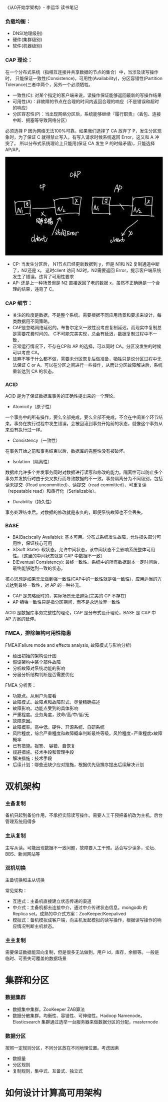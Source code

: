 《从0开始学架构》- 李运华 读书笔记


### 负载均衡：

- DNS(地理级别)
- 硬件(集群级别)
- 软件(机器级别)

### CAP 理论：

在一个分布式系统（指相互连接并共享数据的节点的集合）中，当涉及读写操作时，
只能保证一致性(Consistence)，可用性(Availability)，分区容错性(Partition Tolerance)三者中两个，另外一个必须牺牲。

- 一致性(C): 对某个指定的客户端来说，读操作保证能够返回最新的写操作结果
- 可用性(A)：非故障的节点在合理的时间内返回合理的响应（不是错误和超时的响应）
- 分区容忍性(P)：当出现网络分区后，系统能够继续『履行职责』（丢包、连接中断、拥塞等导致网络分区）

必须选择 P 因为网络无法100%可靠。如果我们选择了 CA 放弃了 P，发生分区现象时，为了保证 C
就得禁止写入，有写入请求时候系统返回 Error，这又和 A 冲突了。
所以分布式系统理论上只能用(保证 CA 发生 P 的时候矛盾)，只能选择AP/AP。

![CAP](./CAP.png)

- CP: 当发生分区后， N1节点已经更新数据到 y，但是 N1和 N2 复制通道中断了，N2还是 x。
  这时client 访问 N2时，N2需要返回 Error，提示客户端系统发生了错误。违背了可用性要求
- AP: 还是上一种场景但是 N2 直接返回了老的数据 x，虽然不正确确是一个合理的结果，违背了 C。


### CAP 细节：

- 关注的粒度是数据，不是整个系统。需要根据不同应用场景和要求来设计，每类数据用不同策略。
- CAP是忽略网络延迟的。布鲁尔定义一致性没考虑复制延迟，而现实中复制总是需要花费时间的。
  C不可能完美实现，总会有延迟，数据复制过程中不一致，
- 正常运行情况下，不存在CP和 AP 的选择，可以同时 CA。分区没发生的时候可以考虑 CA。
- 放弃不等于什么都不做，需要未分区恢复后做准备，牺牲只是说分区过程中无法保证 C or
  A。可以在分区之间进行一些操作，从而让分区故障解决后，系统重新达到 CA 的状态。

### ACID

ACID 是为了保证数据库事务的正确性提出来的一个理论。

- Atomicity（原子性）

一个事务中的所有操作，要么全部完成，要么全部不完成，不会在中间某个环节结束。事务在执行过程中发生错误，会被回滚到事务开始前的状态，就像这个事务从来没有执行过一样。

- Consistency（一致性）

在事务开始之前和事务结束以后，数据库的完整性没有被破坏。

- Isolation（隔离性）

数据库允许多个并发事务同时对数据进行读写和修改的能力。隔离性可以防止多个事务并发执行时由于交叉执行而导致数据的不一致。事务隔离分为不同级别，包括读未提交（Read uncommitted）、读提交（read committed）、可重复读（repeatable read）和串行化（Serializable）。

- Durability（持久性）

事务处理结束后，对数据的修改就是永久的，即便系统故障也不会丢失。

### BASE

- BA(Baciscally Available): 基本可用。分布式系统发生故障，允许损失部分可用性，保证核心可用
- S(Soft State): 软状态。允许中间状态，该中间状态不会影响系统整体可用性。（这里的中间状态就是 CAP 中数据不一致）
- E(Eventual Consistency): 最终一致性。系统中的所有数据副本一定时间后，最终能够达到一致的状态。

核心思想是如果无法做到强一致性(CAP中的一致性就是强一致性)，应用适当的方式达到最终一致性，对 AP 的一种补充。

- CAP 是忽略延时的，实际场景无法避免(完美的 CP 不存在)
- AP 牺牲一致性只是指分区期间，而不是永远放弃一致性

ACID 是数据库事务完整性的理论，CAP 是分布式设计理论，BASE 是 CAP 中 AP 方案的延伸。


### FMEA，排除架构可用性隐患

FMEA(Failure mode and effects analysis, 故障模式与影响分析)

- 给出初始的架构设计图
- 假设架构中某个部件故障
- 分析故障对系统功能的影响
- 分居分析结构判断是否需要优化

FMEA 分析表：

- 功能点。从用户角度看
- 故障模式。故障点和故障形式，尽量精确描述
- 故障影响。功能点受到的具体影响
- 严重程度。业务角度，致命/高/中/低/无
- 故障原因。
- 故障概率。高中低。硬件、开源系统、自研系统
- 风险程度，综合严重程度和故障概率判断最终等级。风险程度=严重程度x故障概率
- 已有措施。报警、 容错、自恢复
- 规避措施。技术手段和管理手段
- 解决措施：技术手段
- 后续计划：哪些还缺少应对措施，根据优先级排序提出后续解决计划

# 双机架构

### 主备复制

备机只起到备份作用，不承担实际读写操作。需要人工干预把备机改为主机。后台管理系统用得多

### 主从复制

主写从读。可能出现数据不一致问题，故障要人工干预。适合写少读多，论坛、BBS、新闻网站等

### 双机切换
主备切换和主从切换

常见架构：

- 互连式：主备机直接建立状态传递的渠道
- 中介式：主备机都去连接中介，通过中介传递状态信息。mongodb 的 Replica set。成熟的中介式方案：ZooKeeper/Keepalived
- 模拟式：备机模拟成客户端，向主机发起模拟的读写操作，根据读写操作的响应情况判断主机状态。

### 主主复制

需要保证数据能双向复制，但是很多无法做到，用户 id，库存，余额等。一般是临时、可丢失可覆盖的数据场景


# 集群和分区

### 数据集群
- 数据集中集群。ZooKeeper ZAB算法
- 数据分散集群。均衡性、容错性、可伸缩性。Hadoop Namenode。Elasticsearch
  集群通过选举一台服务器来做数据分区的分配，masternode

### 数据分区

按照一定规则分区，不同分区放在不同地理位置。考虑因素

- 数据量
- 分区规则
- 复制规则，集中式、互备式、独立式

# 如何设计计算高可用架构
